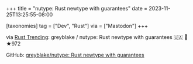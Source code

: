 +++
title = "nutype: Rust newtype with guarantees"
date = 2023-11-25T13:25:55-08:00

[taxonomies]
tag = ["Dev", "Rust"]
via = ["Mastodon"]
+++

via [Rust Trending](https://botsin.space/@RustTrending/111470143505527714): greyblake / nutype: Rust newtype with guarantees 🇺🇦 🦀 ★972

<!-- more -->

GitHub: [greyblake/nutype: Rust newtype with guarantees](https://github.com/greyblake/nutype)
